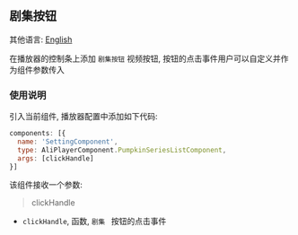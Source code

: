 ## 剧集按钮

其他语言: [English](https://github.com/aliyunvideo/AliyunPlayer_Web/blob/master/customComponents/src/components/playerNextComponent/README.md)

在播放器的控制条上添加 `剧集按钮` 视频按钮, 按钮的点击事件用户可以自定义并作为组件参数传入

### 使用说明

引入当前组件, 播放器配置中添加如下代码:

```js
components: [{
  name: 'SettingComponent',
  type: AliPlayerComponent.PumpkinSeriesListComponent,
  args: [clickHandle]
}]
```

该组件接收一个参数:

> clickHandle

- `clickHandle`, 函数, `剧集 ` 按钮的点击事件